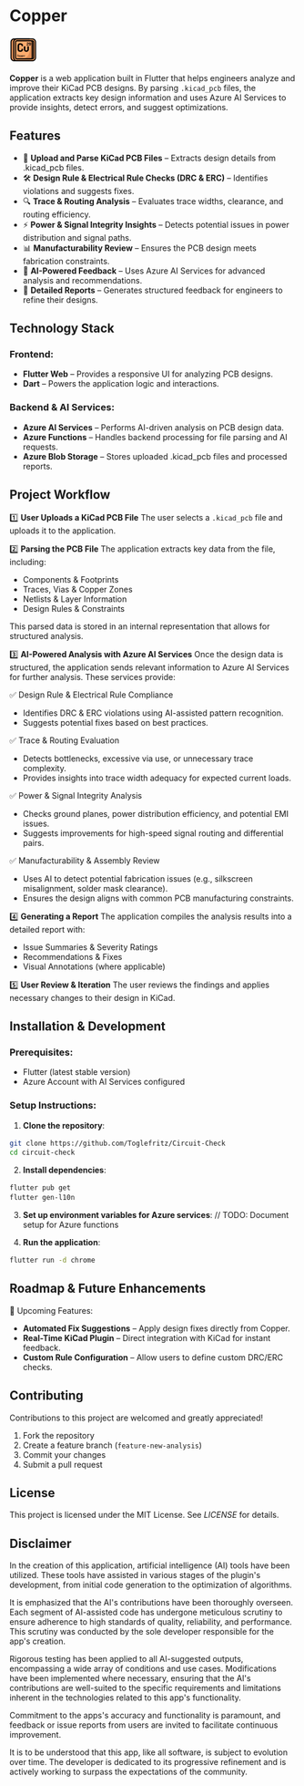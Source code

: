# Copper

<img src="assets/copper_icon_48.png"/>

**Copper** is a web application built in Flutter that helps engineers analyze and improve their KiCad PCB designs. By parsing `.kicad_pcb` files, the application extracts key design information and uses Azure AI Services to provide insights, detect errors, and suggest optimizations.

## Features
- 📁 **Upload and Parse KiCad PCB Files** – Extracts design details from .kicad_pcb files.
- 🛠 **Design Rule & Electrical Rule Checks (DRC & ERC)** – Identifies violations and suggests fixes.
- 🔍 **Trace & Routing Analysis** – Evaluates trace widths, clearance, and routing efficiency.
- ⚡ **Power & Signal Integrity Insights** – Detects potential issues in power distribution and signal paths.
- 📊 **Manufacturability Review** – Ensures the PCB design meets fabrication constraints.
- 🤖 **AI-Powered Feedback** – Uses Azure AI Services for advanced analysis and recommendations.
- 📄 **Detailed Reports** – Generates structured feedback for engineers to refine their designs.

## Technology Stack

### Frontend:
- **Flutter Web** – Provides a responsive UI for analyzing PCB designs.
- **Dart** – Powers the application logic and interactions.

### Backend & AI Services:
- **Azure AI Services** – Performs AI-driven analysis on PCB design data.
- **Azure Functions** – Handles backend processing for file parsing and AI requests.
- **Azure Blob Storage** – Stores uploaded .kicad_pcb files and processed reports.

## Project Workflow

1️⃣ **User Uploads a KiCad PCB File**
The user selects a `.kicad_pcb` file and uploads it to the application.

2️⃣ **Parsing the PCB File**
The application extracts key data from the file, including:

- Components & Footprints
- Traces, Vias & Copper Zones
- Netlists & Layer Information
- Design Rules & Constraints

This parsed data is stored in an internal representation that allows for structured analysis.

3️⃣ **AI-Powered Analysis with Azure AI Services**
Once the design data is structured, the application sends relevant information to Azure AI Services for further analysis. These services provide:

✅ Design Rule & Electrical Rule Compliance
- Identifies DRC & ERC violations using AI-assisted pattern recognition.
- Suggests potential fixes based on best practices.

✅ Trace & Routing Evaluation
- Detects bottlenecks, excessive via use, or unnecessary trace complexity.
- Provides insights into trace width adequacy for expected current loads.

✅ Power & Signal Integrity Analysis
- Checks ground planes, power distribution efficiency, and potential EMI issues.
- Suggests improvements for high-speed signal routing and differential pairs.

✅ Manufacturability & Assembly Review
- Uses AI to detect potential fabrication issues (e.g., silkscreen misalignment, solder mask clearance).
- Ensures the design aligns with common PCB manufacturing constraints.

4️⃣ **Generating a Report**
The application compiles the analysis results into a detailed report with:

- Issue Summaries & Severity Ratings
- Recommendations & Fixes
- Visual Annotations (where applicable)

5️⃣ **User Review & Iteration**
The user reviews the findings and applies necessary changes to their design in KiCad.

## Installation & Development

### Prerequisites:
- Flutter (latest stable version)
- Azure Account with AI Services configured

### Setup Instructions:

1. **Clone the repository**:

```sh
git clone https://github.com/Toglefritz/Circuit-Check
cd circuit-check
```

2. **Install dependencies**:

```sh
flutter pub get
flutter gen-l10n
```

3. **Set up environment variables for Azure services**:
// TODO: Document setup for Azure functions

4. **Run the application**:

```sh
flutter run -d chrome
```

## Roadmap & Future Enhancements

🚀 Upcoming Features:
- **Automated Fix Suggestions** – Apply design fixes directly from Copper.
- **Real-Time KiCad Plugin** – Direct integration with KiCad for instant feedback.
- **Custom Rule Configuration** – Allow users to define custom DRC/ERC checks.

## Contributing
Contributions to this project are welcomed and greatly appreciated!

1. Fork the repository
2. Create a feature branch (`feature-new-analysis`)
3. Commit your changes
4. Submit a pull request

## License
This project is licensed under the MIT License. See *LICENSE* for details.

## Disclaimer
In the creation of this application, artificial intelligence (AI) tools have been utilized. These tools have assisted in various stages of the plugin's development, from initial code generation to the optimization of algorithms.

It is emphasized that the AI's contributions have been thoroughly overseen. Each segment of AI-assisted code has undergone meticulous scrutiny to ensure adherence to high standards of quality, reliability, and performance. This scrutiny was conducted by the sole developer responsible for the app's creation.

Rigorous testing has been applied to all AI-suggested outputs, encompassing a wide array of conditions and use cases. Modifications have been implemented where necessary, ensuring that the AI's contributions are well-suited to the specific requirements and limitations inherent in the technologies related to this app's functionality.

Commitment to the apps's accuracy and functionality is paramount, and feedback or issue reports from users are invited to facilitate continuous improvement.

It is to be understood that this app, like all software, is subject to evolution over time. The developer is dedicated to its progressive refinement and is actively working to surpass the expectations of the community.
